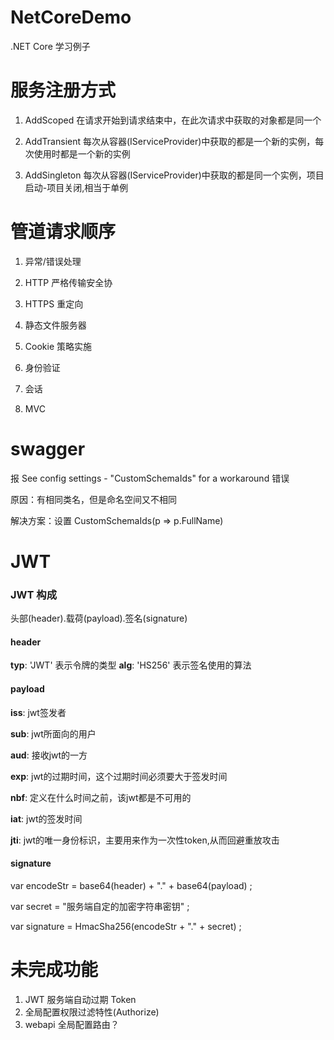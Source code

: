 # NetCoreDemo

.NET Core 学习例子

# 服务注册方式

1. AddScoped 在请求开始到请求结束中，在此次请求中获取的对象都是同一个

2. AddTransient 每次从容器(IServiceProvider)中获取的都是一个新的实例，每次使用时都是一个新的实例

3. AddSingleton 每次从容器(IServiceProvider)中获取的都是同一个实例，项目启动-项目关闭,相当于单例 

# 管道请求顺序

1. 异常/错误处理

2. HTTP 严格传输安全协

3. HTTPS 重定向

4. 静态文件服务器

5. Cookie 策略实施

6. 身份验证

7. 会话

8. MVC

# swagger

报 See config settings - "CustomSchemaIds" for a workaround 错误

原因：有相同类名，但是命名空间又不相同

解决方案：设置 CustomSchemaIds(p => p.FullName)

# JWT

### JWT 构成

头部(header).载荷(payload).签名(signature)

#### header

**typ**: 'JWT'  表示令牌的类型
**alg**: 'HS256' 表示签名使用的算法

#### payload

**iss**: jwt签发者

**sub**: jwt所面向的用户

**aud**: 接收jwt的一方

**exp**: jwt的过期时间，这个过期时间必须要大于签发时间

**nbf**: 定义在什么时间之前，该jwt都是不可用的

**iat**: jwt的签发时间

**jti**: jwt的唯一身份标识，主要用来作为一次性token,从而回避重放攻击

#### signature

var encodeStr = base64(header) + "." + base64(payload) ;

var secret = "服务端自定的加密字符串密钥" ;

var signature = HmacSha256(encodeStr + "." + secret) ;

# 未完成功能

1. JWT 服务端自动过期 Token
2. 全局配置权限过滤特性(Authorize)
3. webapi 全局配置路由？